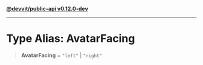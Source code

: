 [**@devvit/public-api v0.12.0-dev**](../../../../../../README.md)

---

# Type Alias: AvatarFacing

> **AvatarFacing** = `"left"` \| `"right"`

